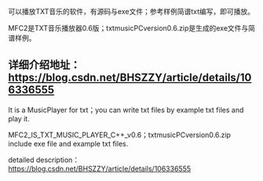 可以播放TXT音乐的软件，有源码与exe文件；参考样例简谱txt编写，即可播放。

MFC2是TXT音乐播放器0.6版；txtmusicPCversion0.6.zip是生成的exe文件与简谱样例。

详细介绍地址：https://blog.csdn.net/BHSZZY/article/details/106336555
----------------------------------------------------------------------------------------------------
It is a MusicPlayer for txt；you can write txt files by example txt files and play it.

MFC2_IS_TXT_MUSIC_PLAYER_C++_v0.6；txtmusicPCversion0.6.zip include exe file and example txt files. 

detailed description：https://blog.csdn.net/BHSZZY/article/details/106336555
